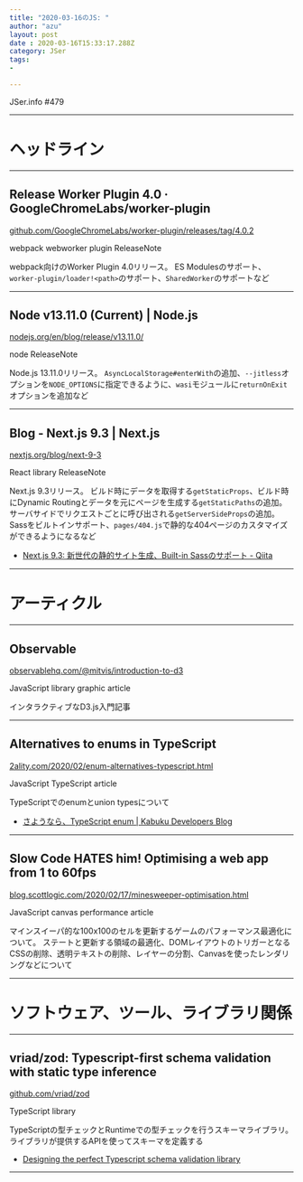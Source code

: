 ```yaml
---
title: "2020-03-16のJS: "
author: "azu"
layout: post
date : 2020-03-16T15:33:17.288Z
category: JSer
tags:
-

---
```


JSer.info #479

----

<h1 class="site-genre">ヘッドライン</h1>

----

## Release Worker Plugin 4.0 · GoogleChromeLabs/worker-plugin
[github.com/GoogleChromeLabs/worker-plugin/releases/tag/4.0.2](https://github.com/GoogleChromeLabs/worker-plugin/releases/tag/4.0.2 "Release Worker Plugin 4.0 · GoogleChromeLabs/worker-plugin")
<p class="jser-tags jser-tag-icon"><span class="jser-tag">webpack</span> <span class="jser-tag">webworker</span> <span class="jser-tag">plugin</span> <span class="jser-tag">ReleaseNote</span></p>

webpack向けのWorker Plugin 4.0リリース。
ES Modulesのサポート、`worker-plugin/loader!<path>`のサポート、`SharedWorker`のサポートなど


----

## Node v13.11.0 (Current) | Node.js
[nodejs.org/en/blog/release/v13.11.0/](https://nodejs.org/en/blog/release/v13.11.0/ "Node v13.11.0 (Current) | Node.js")
<p class="jser-tags jser-tag-icon"><span class="jser-tag"> node</span> <span class="jser-tag">ReleaseNote</span></p>

Node.js 13.11.0リリース。
`AsyncLocalStorage#enterWith`の追加、`--jitless`オプションを`NODE_OPTIONS`に指定できるように、`wasi`モジュールに`returnOnExit`オプションを追加など


----

## Blog - Next.js 9.3 | Next.js
[nextjs.org/blog/next-9-3](https://nextjs.org/blog/next-9-3 "Blog - Next.js 9.3 | Next.js")
<p class="jser-tags jser-tag-icon"><span class="jser-tag">React</span> <span class="jser-tag">library</span> <span class="jser-tag">ReleaseNote</span></p>

Next.js 9.3リリース。
ビルド時にデータを取得する`getStaticProps`、ビルド時にDynamic Routingとデータを元にページを生成する`getStaticPaths`の追加。
サーバサイドでリクエストごとに呼び出される`getServerSideProps`の追加。
Sassをビルトインサポート、`pages/404.js`で静的な404ページのカスタマイズができるようになるなど

- [Next.js 9.3: 新世代の静的サイト生成、Built-in Sassのサポート - Qiita](https://qiita.com/mottox2/items/5f01015e74c55c4df1be "Next.js 9.3: 新世代の静的サイト生成、Built-in Sassのサポート - Qiita")

----
<h1 class="site-genre">アーティクル</h1>

----

## Observable
[observablehq.com/@mitvis/introduction-to-d3](https://observablehq.com/@mitvis/introduction-to-d3 "Observable")
<p class="jser-tags jser-tag-icon"><span class="jser-tag">JavaScript</span> <span class="jser-tag">library</span> <span class="jser-tag">graphic</span> <span class="jser-tag">article</span></p>

インタラクティブなD3.js入門記事


----

## Alternatives to enums in TypeScript
[2ality.com/2020/02/enum-alternatives-typescript.html](https://2ality.com/2020/02/enum-alternatives-typescript.html "Alternatives to enums in TypeScript")
<p class="jser-tags jser-tag-icon"><span class="jser-tag">JavaScript</span> <span class="jser-tag">TypeScript</span> <span class="jser-tag">article</span></p>

TypeScriptでのenumとunion typesについて

- [さようなら、TypeScript enum | Kabuku Developers Blog](https://www.kabuku.co.jp/developers/good-bye-typescript-enum "さようなら、TypeScript enum | Kabuku Developers Blog")

----

## Slow Code HATES him! Optimising a web app from 1 to 60fps
[blog.scottlogic.com/2020/02/17/minesweeper-optimisation.html](https://blog.scottlogic.com/2020/02/17/minesweeper-optimisation.html "Slow Code HATES him! Optimising a web app from 1 to 60fps")
<p class="jser-tags jser-tag-icon"><span class="jser-tag">JavaScript</span> <span class="jser-tag">canvas</span> <span class="jser-tag">performance</span> <span class="jser-tag">article</span></p>

マインスイーパ的な100x100のセルを更新するゲームのパフォーマンス最適化について。
ステートと更新する領域の最適化、DOMレイアウトのトリガーとなるCSSの削除、透明テキストの削除、レイヤーの分割、Canvasを使ったレンダリングなどについて


----
<h1 class="site-genre">ソフトウェア、ツール、ライブラリ関係</h1>

----

## vriad/zod: Typescript-first schema validation with static type inference
[github.com/vriad/zod](https://github.com/vriad/zod "vriad/zod: Typescript-first schema validation with static type inference")
<p class="jser-tags jser-tag-icon"><span class="jser-tag">TypeScript</span> <span class="jser-tag">library</span></p>

TypeScriptの型チェックとRuntimeでの型チェックを行うスキーマライブラリ。
ライブラリが提供するAPIを使ってスキーマを定義する

- [Designing the perfect Typescript schema validation library](https://vriad.com/blog/zod/ "Designing the perfect Typescript schema validation library")

----
